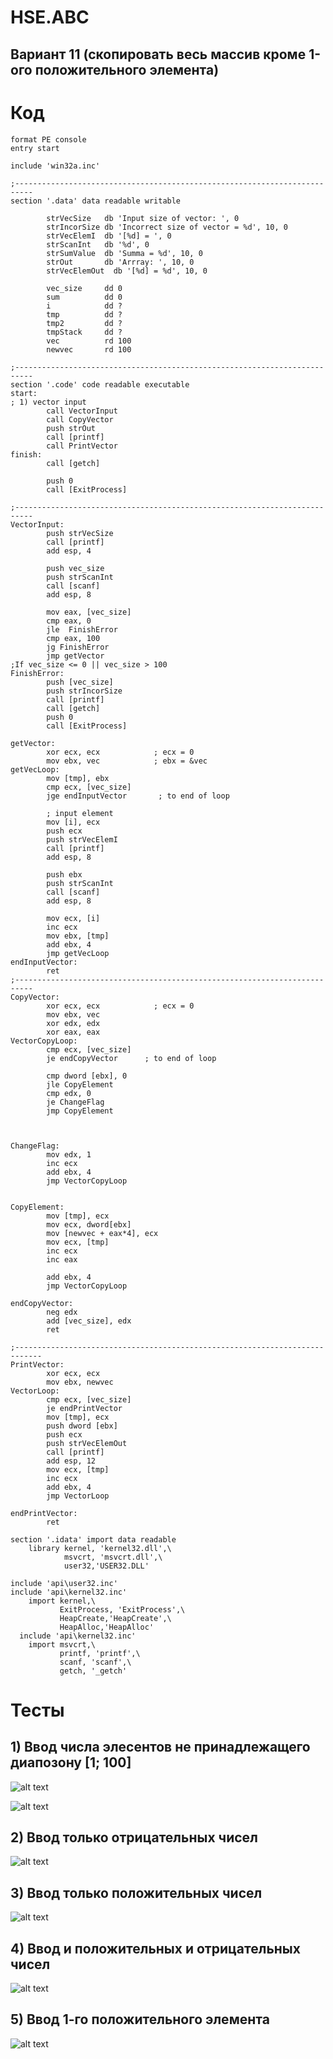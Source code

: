 # HSE.ABC

## Вариант 11 (скопировать весь массив кроме 1-ого положительного элемента)

# Код
```
format PE console
entry start

include 'win32a.inc'

;--------------------------------------------------------------------------
section '.data' data readable writable

        strVecSize   db 'Input size of vector: ', 0
        strIncorSize db 'Incorrect size of vector = %d', 10, 0
        strVecElemI  db '[%d] = ', 0
        strScanInt   db '%d', 0
        strSumValue  db 'Summa = %d', 10, 0
        strOut       db 'Arrray: ', 10, 0
        strVecElemOut  db '[%d] = %d', 10, 0

        vec_size     dd 0
        sum          dd 0
        i            dd ?
        tmp          dd ?
        tmp2         dd ?
        tmpStack     dd ?
        vec          rd 100
        newvec       rd 100

;--------------------------------------------------------------------------
section '.code' code readable executable
start:
; 1) vector input
        call VectorInput
        call CopyVector
        push strOut
        call [printf]
        call PrintVector
finish:
        call [getch]

        push 0
        call [ExitProcess]

;--------------------------------------------------------------------------
VectorInput:
        push strVecSize
        call [printf]
        add esp, 4

        push vec_size
        push strScanInt
        call [scanf]
        add esp, 8

        mov eax, [vec_size]
        cmp eax, 0
        jle  FinishError
        cmp eax, 100
        jg FinishError
        jmp getVector
;If vec_size <= 0 || vec_size > 100
FinishError:
        push [vec_size]
        push strIncorSize
        call [printf]
        call [getch]
        push 0
        call [ExitProcess]

getVector:
        xor ecx, ecx            ; ecx = 0
        mov ebx, vec            ; ebx = &vec
getVecLoop:
        mov [tmp], ebx
        cmp ecx, [vec_size]
        jge endInputVector       ; to end of loop

        ; input element
        mov [i], ecx
        push ecx
        push strVecElemI
        call [printf]
        add esp, 8

        push ebx
        push strScanInt
        call [scanf]
        add esp, 8

        mov ecx, [i]
        inc ecx
        mov ebx, [tmp]
        add ebx, 4
        jmp getVecLoop
endInputVector:
        ret
;--------------------------------------------------------------------------
CopyVector:
        xor ecx, ecx            ; ecx = 0
        mov ebx, vec
        xor edx, edx
        xor eax, eax
VectorCopyLoop:
        cmp ecx, [vec_size]
        je endCopyVector      ; to end of loop

        cmp dword [ebx], 0
        jle CopyElement
        cmp edx, 0
        je ChangeFlag
        jmp CopyElement



ChangeFlag:
        mov edx, 1
        inc ecx
        add ebx, 4
        jmp VectorCopyLoop


CopyElement:
        mov [tmp], ecx
        mov ecx, dword[ebx]
        mov [newvec + eax*4], ecx
        mov ecx, [tmp]
        inc ecx
        inc eax

        add ebx, 4
        jmp VectorCopyLoop

endCopyVector:
        neg edx
        add [vec_size], edx
        ret

;----------------------------------------------------------------------------
PrintVector:
        xor ecx, ecx
        mov ebx, newvec
VectorLoop:
        cmp ecx, [vec_size]
        je endPrintVector
        mov [tmp], ecx
        push dword [ebx]
        push ecx
        push strVecElemOut
        call [printf]
        add esp, 12
        mov ecx, [tmp]
        inc ecx
        add ebx, 4
        jmp VectorLoop

endPrintVector:
        ret
                                                 
section '.idata' import data readable
    library kernel, 'kernel32.dll',\
            msvcrt, 'msvcrt.dll',\
            user32,'USER32.DLL'

include 'api\user32.inc'
include 'api\kernel32.inc'
    import kernel,\
           ExitProcess, 'ExitProcess',\
           HeapCreate,'HeapCreate',\
           HeapAlloc,'HeapAlloc'
  include 'api\kernel32.inc'
    import msvcrt,\
           printf, 'printf',\
           scanf, 'scanf',\
           getch, '_getch'
```
# Тесты
## 1) Ввод числа элесентов не принадлежащего диапозону [1; 100]

![alt text](https://github.com/Ydot12344/HSE.ABC/blob/main/%D0%A2%D0%B5%D1%81%D1%821.1.png)

![alt text](https://github.com/Ydot12344/HSE.ABC/blob/main/%D0%A2%D0%B5%D1%81%D1%821.2.png)

## 2) Ввод только отрицательных чисел

![alt text](https://github.com/Ydot12344/HSE.ABC/blob/main/%D0%A2%D0%B5%D1%81%D1%822.1.png)

## 3) Ввод только положительных чисел

![alt text](https://github.com/Ydot12344/HSE.ABC/blob/main/%D0%A2%D0%B5%D1%81%D1%823.1.png)

## 4) Ввод и положительных и отрицательных чисел

![alt text](https://github.com/Ydot12344/HSE.ABC/blob/main/%D0%A2%D0%B5%D1%81%D1%824.1.png)
 
## 5) Ввод 1-го положительного элемента
![alt text](https://github.com/Ydot12344/HSE.ABC/blob/main/%D0%A2%D0%B5%D1%81%D1%825.1.png)
